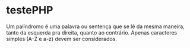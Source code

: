 # testePHP
Um palíndromo é uma palavra ou sentença que se lê da mesma maneira, tanto da esquerda pra direita, quanto ao contrário.
Apenas caracteres simples (A-Z e a-z) devem ser considerados.
